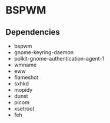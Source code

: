 # BSPWM

## Dependencies

- bspwm
- gnome-keyring-daemon
- polkit-gnome-authentication-agent-1
- wmname
- eww
- flameshot
- sxhkd
- mopidy
- dunst
- picom
- xsetroot
- feh